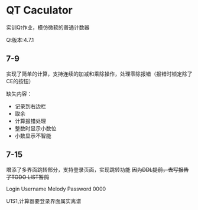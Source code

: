 # QT Caculator

实训Qt作业，模仿微软的普通计数器

Qt版本:4.7.1

## 7-9

实现了简单的计算，支持连续的加减和乘除操作，处理零除报错（报错时锁定除了CE的按钮）

缺失内容：

- 记录到右边栏
- 取余
- 计算报错处理
- 整数时显示小数位
- 小数显示不智能

## 7-15

增添了多界面跳转部分，支持登录页面，实现跳转功能
~~因为DDL提前，去写报告了TODO LIST暂鸽~~

Login Username Melody
	  Password 0000
	  
U1S1,计算器要登录界面属实离谱